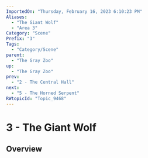 ```yaml
---
ImportedOn: "Thursday, February 16, 2023 6:10:23 PM"
Aliases:
  - "The Giant Wolf"
  - "Area 3"
Category: "Scene"
Prefix: "3"
Tags:
  - "Category/Scene"
parent:
  - "The Gray Zoo"
up:
  - "The Gray Zoo"
prev:
  - "2 - The Central Hall"
next:
  - "5 - The Horned Serpent"
RWtopicId: "Topic_9468"
---
```

# 3 - The Giant Wolf
## Overview
